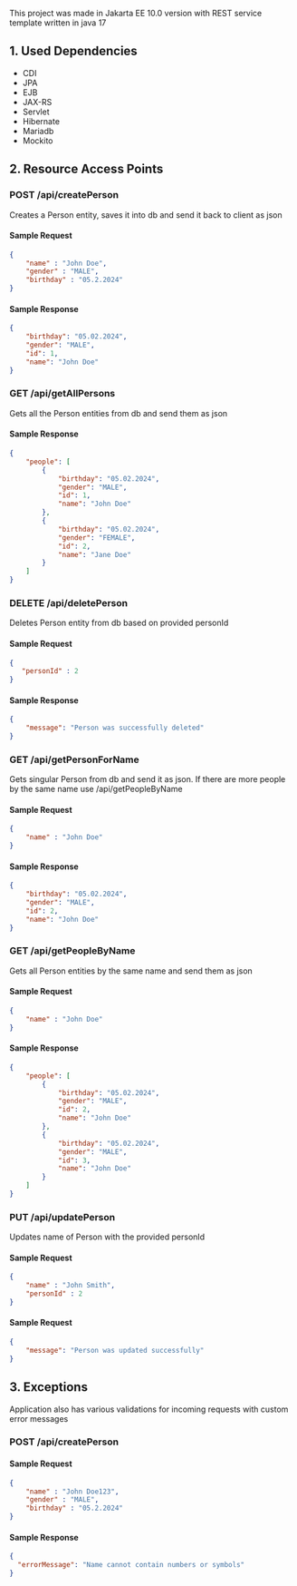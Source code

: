 This project was made in Jakarta EE 10.0 version with REST service template written in java 17


## 1. Used Dependencies

- CDI
- JPA
- EJB
- JAX-RS
- Servlet
- Hibernate
- Mariadb
- Mockito

## 2. Resource Access Points

### POST /api/createPerson

Creates a Person entity, saves it into db and send it back to client as json

#### Sample Request
```json
{
    "name" : "John Doe",
    "gender" : "MALE",
    "birthday" : "05.2.2024"
}
```

#### Sample Response
```json
{
    "birthday": "05.02.2024",
    "gender": "MALE",
    "id": 1,
    "name": "John Doe"
}
```

### GET /api/getAllPersons 

Gets all the Person entities from db and send them as json

#### Sample Response
```json
{
    "people": [
        {
            "birthday": "05.02.2024",
            "gender": "MALE",
            "id": 1,
            "name": "John Doe"
        },
        {
            "birthday": "05.02.2024",
            "gender": "FEMALE",
            "id": 2,
            "name": "Jane Doe"
        }
    ]
}
```

### DELETE /api/deletePerson

Deletes Person entity from db based on provided personId

#### Sample Request
```json
{
   "personId" : 2
}
```

#### Sample Response
```json
{
    "message": "Person was successfully deleted"
}
```

### GET /api/getPersonForName

Gets singular Person from db and send it as json. If there are more people by the same name
use /api/getPeopleByName

#### Sample Request
```json
{
    "name" : "John Doe"
}
```

#### Sample Response
```json
{
    "birthday": "05.02.2024",
    "gender": "MALE",
    "id": 2,
    "name": "John Doe"
}
```

### GET /api/getPeopleByName

Gets all Person entities by the same name and send them as json

#### Sample Request
```json
{
    "name" : "John Doe"
}
```

#### Sample Response
```json
{
    "people": [
        {
            "birthday": "05.02.2024",
            "gender": "MALE",
            "id": 2,
            "name": "John Doe"
        },
        {
            "birthday": "05.02.2024",
            "gender": "MALE",
            "id": 3,
            "name": "John Doe"
        }
    ]
}
```

### PUT /api/updatePerson

Updates name of Person with the provided personId

#### Sample Request
```json
{
    "name" : "John Smith",
    "personId" : 2
}
```

#### Sample Request
```json
{
    "message": "Person was updated successfully"
}
```

## 3. Exceptions

Application also has various validations for incoming requests with custom error messages

### POST /api/createPerson

#### Sample Request
```json
{
    "name" : "John Doe123",
    "gender" : "MALE",
    "birthday" : "05.2.2024"
}
```

#### Sample Response
```json
{
  "errorMessage": "Name cannot contain numbers or symbols"
}
```
